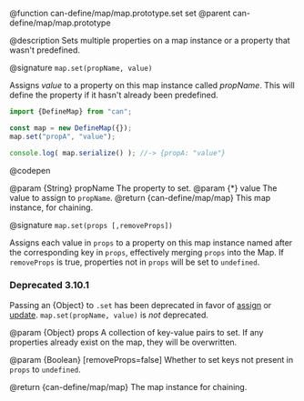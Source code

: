 @function can-define/map/map.prototype.set set
@parent can-define/map/map.prototype

@description Sets multiple properties on a map instance or a property that wasn't predefined.

@signature `map.set(propName, value)`

  Assigns _value_ to a property on this map instance called _propName_.  This will define
  the property if it hasn't already been predefined.

  ```js
  import {DefineMap} from "can";

  const map = new DefineMap({});
  map.set("propA", "value");

  console.log( map.serialize() ); //-> {propA: "value"} 
  ```
  @codepen

  @param {String} propName The property to set.
  @param {*} value The value to assign to `propName`.
  @return {can-define/map/map} This map instance, for chaining.

@signature `map.set(props [,removeProps])`

  Assigns each value in `props` to a property on this map instance named after the
  corresponding key in `props`, effectively merging `props` into the Map. If `removeProps` is true, properties not in
  `props` will be set to `undefined`.

  <section class="warnings">
    <div class="deprecated warning">
    <h3>Deprecated 3.10.1</h3>
    <div class="signature-wrapper">
    <p>Passing an {Object} to <code>.set</code> has been deprecated in favor of <a href="map.prototype.assign.html" title="Sets multiple properties on a map instance or a property that wasn't predefined.">assign</a> or <a href="map.prototype.update.html" title="Sets multiple properties on a map instance or a property that wasn't predefined.">update</a>. <code>map.set(propName, value)</code> is <em>not</em> deprecated.</p>
    </div>
    </div>
  </section>

  @param {Object} props A collection of key-value pairs to set.
  If any properties already exist on the map, they will be overwritten.

  @param {Boolean} [removeProps=false] Whether to set keys not present in `props` to `undefined`.

  @return {can-define/map/map} The map instance for chaining.
